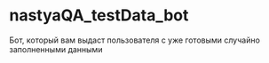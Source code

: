 # nastyaQA_testData_bot
Бот, который вам выдаст пользователя с уже готовыми случайно заполненными данными
